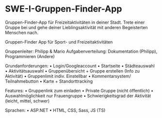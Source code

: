 # SWE-I-Gruppen-Finder-App
Gruppen-Finder-App für Freizeitaktivitäten in deiner Stadt. Trete einer Gruppe bei und gehe deiner Lieblingsaktivität mit anderen Begeisterten Menschen nach.



Gruppen-Finder App für Sport- und Freizeitaktivitäten

Gruppenleiter: Philipp & Mario
Aufgabenverteilung: Dokumentation (Philipp), Programmieren (Andere)

Grundanforderungen:
•	Login/Googleaccount • Startseite
•	Städteauswahl
•	Aktivitätsauswahl
•	Gruppenübersicht + Gruppe erstellen (Info zu Aktivität)
•	Gruppenlimit indiv. Einstellbar
•	Kommentarsystem/ Teilnahmebutton
•	Karte + Standorttracking

Features:
•	Gruppenlink zum einladen
•	Private Gruppe (nicht öffentlich)
•	Auswahlmöglichkeit nur Frauengruppe
•	Schwierigkeitsgrad der Aktivität (leicht, mittel, schwer)

Sprachen:
•	ASP.NET
•	HTML, CSS, Sass, JS (TS)

